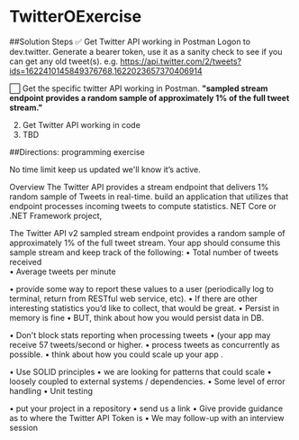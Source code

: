 # TwitterOExercise

##Solution Steps
:white_check_mark: Get Twitter API working in Postman
  Logon to dev.twitter.  Generate a bearer token, use it as a sanity check to see if you can get any old tweet(s).
  e.g. https://api.twitter.com/2/tweets?ids=1622410145849376768,1622023657370406914

:white_large_square: Get the specific twitter API working in Postman. 
  **"sampled stream endpoint provides a random sample of approximately 1% of the full tweet stream."**



2. Get Twitter API working in code
3. TBD






##Directions:
programming exercise 

No time limit
keep us updated we'll know it’s active. 
 
Overview 
The Twitter API provides a stream endpoint that delivers 1% random sample of Tweets in real-time. 
build an application that utilizes that endpoint
processes incoming tweets to compute statistics.
NET Core or .NET Framework project, 

 
The Twitter API v2 sampled stream endpoint provides a random sample of approximately 1% of the full tweet stream. Your app should consume this sample stream and keep track of the following: 
•	Total number of tweets received  
•	Average tweets per minute 
 
•	provide some way to report these values to a user (periodically log to terminal, return from RESTful web service, etc). 
•	If there are other interesting statistics you’d like to collect, that would be great. 
•	Persist in memory is fine
•	BUT, think about how you would persist data in DB. 
 
•	Don't block stats reporting when processing tweets
•	(your app may receive 57 tweets/second or higher.
•	process tweets as concurrently as possible.
•	think about how you could scale up your app . 
 
•	Use SOLID principles
•	we are looking for patterns that could scale
•	loosely coupled to external systems / dependencies.
•	Some level of error handling
•	Unit testing
 
•	put your project in a repository 
•	send us a link
•	Give provide guidance as to where the Twitter API Token is
•	We may follow-up with an interview session
 

 

